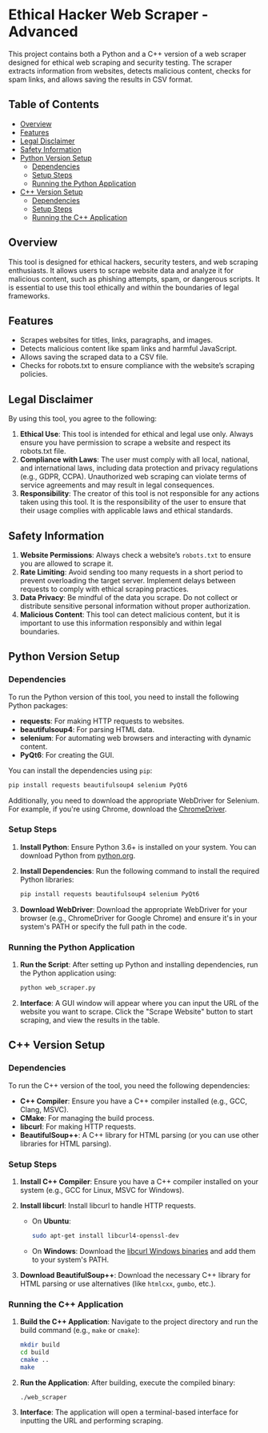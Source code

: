 # Ethical Hacker Web Scraper - Advanced

This project contains both a Python and a C++ version of a web scraper designed for ethical web scraping and security testing. The scraper extracts information from websites, detects malicious content, checks for spam links, and allows saving the results in CSV format.

## Table of Contents
- [Overview](#overview)
- [Features](#features)
- [Legal Disclaimer](#legal-disclaimer)
- [Safety Information](#safety-information)
- [Python Version Setup](#python-version-setup)
  - [Dependencies](#python-dependencies)
  - [Setup Steps](#python-setup-steps)
  - [Running the Python Application](#running-the-python-application)
- [C++ Version Setup](#cpp-version-setup)
  - [Dependencies](#cpp-dependencies)
  - [Setup Steps](#cpp-setup-steps)
  - [Running the C++ Application](#running-the-cpp-application)

## Overview

This tool is designed for ethical hackers, security testers, and web scraping enthusiasts. It allows users to scrape website data and analyze it for malicious content, such as phishing attempts, spam, or dangerous scripts. It is essential to use this tool ethically and within the boundaries of legal frameworks.

## Features

- Scrapes websites for titles, links, paragraphs, and images.
- Detects malicious content like spam links and harmful JavaScript.
- Allows saving the scraped data to a CSV file.
- Checks for robots.txt to ensure compliance with the website’s scraping policies.

## Legal Disclaimer

By using this tool, you agree to the following:

1. **Ethical Use**: This tool is intended for ethical and legal use only. Always ensure you have permission to scrape a website and respect its robots.txt file.
2. **Compliance with Laws**: The user must comply with all local, national, and international laws, including data protection and privacy regulations (e.g., GDPR, CCPA). Unauthorized web scraping can violate terms of service agreements and may result in legal consequences.
3. **Responsibility**: The creator of this tool is not responsible for any actions taken using this tool. It is the responsibility of the user to ensure that their usage complies with applicable laws and ethical standards.

## Safety Information

1. **Website Permissions**: Always check a website’s `robots.txt` to ensure you are allowed to scrape it.
2. **Rate Limiting**: Avoid sending too many requests in a short period to prevent overloading the target server. Implement delays between requests to comply with ethical scraping practices.
3. **Data Privacy**: Be mindful of the data you scrape. Do not collect or distribute sensitive personal information without proper authorization.
4. **Malicious Content**: This tool can detect malicious content, but it is important to use this information responsibly and within legal boundaries.

## Python Version Setup

### Dependencies

To run the Python version of this tool, you need to install the following Python packages:

- **requests**: For making HTTP requests to websites.
- **beautifulsoup4**: For parsing HTML data.
- **selenium**: For automating web browsers and interacting with dynamic content.
- **PyQt6**: For creating the GUI.

You can install the dependencies using `pip`:

```bash
pip install requests beautifulsoup4 selenium PyQt6
```

Additionally, you need to download the appropriate WebDriver for Selenium. For example, if you're using Chrome, download the [ChromeDriver](https://sites.google.com/chromium.org/driver/).

### Setup Steps

1. **Install Python**: Ensure Python 3.6+ is installed on your system. You can download Python from [python.org](https://www.python.org/downloads/).
2. **Install Dependencies**: Run the following command to install the required Python libraries:

    ```bash
    pip install requests beautifulsoup4 selenium PyQt6
    ```

3. **Download WebDriver**: Download the appropriate WebDriver for your browser (e.g., ChromeDriver for Google Chrome) and ensure it's in your system's PATH or specify the full path in the code.

### Running the Python Application

1. **Run the Script**: After setting up Python and installing dependencies, run the Python application using:

    ```bash
    python web_scraper.py
    ```

2. **Interface**: A GUI window will appear where you can input the URL of the website you want to scrape. Click the "Scrape Website" button to start scraping, and view the results in the table.

## C++ Version Setup

### Dependencies

To run the C++ version of the tool, you need the following dependencies:

- **C++ Compiler**: Ensure you have a C++ compiler installed (e.g., GCC, Clang, MSVC).
- **CMake**: For managing the build process.
- **libcurl**: For making HTTP requests.
- **BeautifulSoup++**: A C++ library for HTML parsing (or you can use other libraries for HTML parsing).

### Setup Steps

1. **Install C++ Compiler**: Ensure you have a C++ compiler installed on your system (e.g., GCC for Linux, MSVC for Windows).
2. **Install libcurl**: Install libcurl to handle HTTP requests.

    - On **Ubuntu**:

        ```bash
        sudo apt-get install libcurl4-openssl-dev
        ```

    - On **Windows**: Download the [libcurl Windows binaries](https://curl.haxx.se/download.html) and add them to your system's PATH.

3. **Download BeautifulSoup++**: Download the necessary C++ library for HTML parsing or use alternatives (like `htmlcxx`, `gumbo`, etc.).

### Running the C++ Application

1. **Build the C++ Application**: Navigate to the project directory and run the build command (e.g., `make` or `cmake`):

    ```bash
    mkdir build
    cd build
    cmake ..
    make
    ```

2. **Run the Application**: After building, execute the compiled binary:

    ```bash
    ./web_scraper
    ```

3. **Interface**: The application will open a terminal-based interface for inputting the URL and performing scraping.